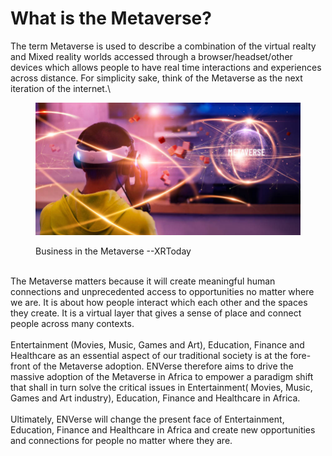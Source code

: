 # What is the Metaverse?

The term Metaverse is used to describe a combination of the virtual realty and Mixed reality worlds accessed through a browser/headset/other devices which allows people to have real time interactions and experiences across distance. For simplicity sake, think of the Metaverse as the next iteration of the internet.\


<figure><img src="../../.gitbook/assets/Doing_Business_Metaverse_Opportunity_Threat.jpg" alt=""><figcaption><p>Business in the Metaverse --XRToday </p></figcaption></figure>

\
The Metaverse matters because it will create meaningful human connections and unprecedented access to opportunities no matter where we are. It is about how people interact which each other and the spaces they create. It is a virtual layer that gives a sense of place and connect people across many contexts.\
\
Entertainment (Movies, Music, Games and Art), Education, Finance and Healthcare as an essential aspect of our traditional society is at the fore-front of the Metaverse adoption. ENVerse therefore aims to drive the massive adoption of the Metaverse in Africa to empower a paradigm shift that shall in turn solve the critical issues in Entertainment( Movies, Music, Games and Art industry), Education, Finance and Healthcare in Africa.\
\
Ultimately, ENVerse will change the present face of Entertainment, Education, Finance and Healthcare in Africa and create new opportunities and connections for people no matter where they are.
